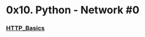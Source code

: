# 0x10. Python - Network #0

### [HTTP_Basics](https://www3.ntu.edu.sg/home/ehchua/programming/webprogramming/HTTP_Basics.html)
